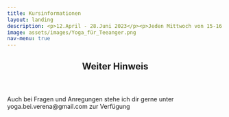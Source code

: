 ```yaml
---
title: Kursinformationen
layout: landing
description: <p>12.April - 28.Juni 2023</p><p>Jeden Mittwoch von 15-16 Uhr</p><p>Für alle zwischen 13 und 17 Jahren</p><p>10er Kurs für 110€</p><p>Fragen & Anmeldungen:yoga.bei.verena@gmail.com oder unter tbd</p>
image: assets/images/Yoga_für_Teeanger.png
nav-menu: true
---
```


<!-- Main -->
<div id="main">

<!-- One -->
<section id="one">
	<div class="inner">
		<header class="major">
			<h2>Weiter Hinweis</h2>
		</header>
			<p>Auch bei Fragen und Anregungen stehe ich dir gerne unter yoga.bei.verena@gmail.com zur Verfügung</p>
	</div>
</section>


